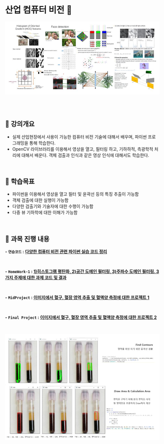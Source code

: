 # **산업 컴퓨터 비전 📖**

<p>
<img src="../../images/vision1.JPG">
</p>
<br/>
<br/>


## 📝 강의개요 
- 실제 산업현장에서 사용이 가능한 컴퓨터 비전 기술에 대해서 배우며, 파이썬 프로그래밍을 통해 학습한다.
- OpenCV 라이브러리를 이용해서 영상을 열고, 필터링 하고, 기하하적, 측광학적 처리에 대해서 배운다. 객체 검출과 인식과 같은 영상 인식에 대해서도 학습한다.

<br/>

## 📌 학습목표 
- 파이썬을 이용해서 영상을 열고 필터 및 윤곽선 등의 특징 추출이 가능함
- 객체 검출에 대한 실행이 가능함
- 다양한 검출기와 기술자에 대한 수행이 가능함
- 다중 뷰 기하학에 대한 이해가 가능함

<br/>

## 📂 과목 진행 내용 

**- `연습코드` : [다양한 컴퓨터 비전 관련 파이썬 실습 코드 정리](./연습코드)**

<br/>

**- `HomeWork-1` : [1)히스토그램 평탄화, 2)공간 도메인 필터링, 3)주파수 도메인 필터링. 3가지 주제에 대한 과제 코드 및 결과](./HomeWork-1)**

<br/>

**- `MidProject` : [이미지에서 혈구, 혈장 영역 추출 및 혈액양 측정에 대한 프로젝트 1](./Mid-Project)**

<br/>

**- `Final Project` : [이미지에서 혈구, 혈장 영역 추출 및 혈액양 측정에 대한 프로젝트 2](./Final-Project)**

<br/>

<p>
<img src="../../images/vision_hw.JPG">
</p>
